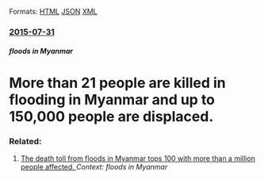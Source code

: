 
Formats: [HTML](/news/2015/07/31/more-than-21-people-are-killed-in-flooding-in-myanmar-and-up-to-150-000-people-are-displaced.html)  [JSON](/news/2015/07/31/more-than-21-people-are-killed-in-flooding-in-myanmar-and-up-to-150-000-people-are-displaced.json)  [XML](/news/2015/07/31/more-than-21-people-are-killed-in-flooding-in-myanmar-and-up-to-150-000-people-are-displaced.xml)  

### [2015-07-31](/news/2015/07/31/index.md)

##### floods in Myanmar
#  More than 21 people are killed in flooding in Myanmar and up to 150,000 people are displaced.




### Related:

1. [The death toll from floods in Myanmar tops 100 with more than a million people affected. ](/news/2015/08/10/the-death-toll-from-floods-in-myanmar-tops-100-with-more-than-a-million-people-affected.md) _Context: floods in Myanmar_
